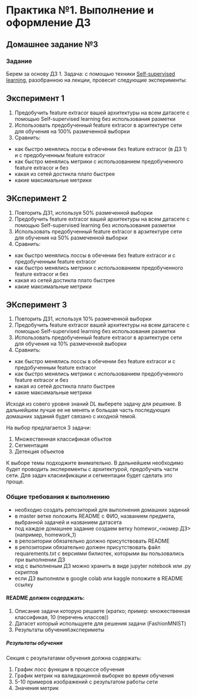 # Практика №1. Выполнение и оформление ДЗ

## Домашнее задание №3

### Задание

Берем за основу ДЗ 1. Задача: с помощью техники [Self-supervised learning](https://arxiv.org/pdf/1505.05192.pdf), разобранною на лекции, провесит следующие эксперименты:

## Эксперимент 1
1. Предобучить feature extracor вашей архитектуры на всем датасете с помощью Self-supervised learning без использования разметки
2. Использовать предобученный feature extracor в арзитектуре сети для обучения на 100% размеченной выборки
3. Сравнить: 
- как быстро менялись лоссы в обечении без feature extracor (в ДЗ 1) и с предобученным feature extracor
- как быстро менялись метрики с использованием предобученного feature extracor и без
- какая из сетей достикла плато быстрее
- какие максимальные метрики

## ЭКсперимент 2
1. Повторить ДЗ1, используя 50% размеченной выборки
2. Предобучить feature extracor вашей архитектуры на всем датасете с помощью Self-supervised learning без использования разметки
3. Использовать предобученный feature extracor в арзитектуре сети для обучения на 50% размеченной выборки
4. Сравнить: 
- как быстро менялись лоссы в обечении без feature extracor и с предобученным feature extracor
- как быстро менялись метрики с использованием предобученного feature extracor и без
- какая из сетей достикла плато быстрее
- какие максимальные метрики

## ЭКсперимент 3
1. Повторить ДЗ1, используя 10% размеченной выборки
2. Предобучить feature extracor вашей архитектуры на всем датасете с помощью Self-supervised learning без использования разметки
3. Использовать предобученный feature extracor в арзитектуре сети для обучения на 10% размеченной выборки
4. Сравнить: 
- как быстро менялись лоссы в обечении без feature extracor и с предобученным feature extracor
- как быстро менялись метрики с использованием предобученного feature extracor и без
- какая из сетей достикла плато быстрее
- какие максимальные метрики

Исходя из совего уровня знаний DL выберете задачу для решение. В дальнейшем лучше ее не менять и большая часть последующих домашних заданий будет связано с иходной темой.

На выбор предлагается 3 задачи:
1. Множественная классификая объктов
2. Сегментация
3. Детекция объектов

К выборе темы подходжите внимательно. В дальнейшем необходимо будет проводить эксперементы с архитектурой, предобучать части сети. Для задач класиификации и сегментации будет сделать это проще.

### Общие требования к выполнению

- необходио создать репозиторий для выполнения домашних задиний
- в master ветке положить README с ФИО, названием предмета, выбранной задачей и названием датасета
- под каждое домашнее задание создаем ветку homewor_<номер ДЗ> (например, homework_1)
- в репозитории обязательно должно присутствовать README
- в репозитории обязательно должен присутствовать файл requarements.txt  с версиями билиотек, которыми вы пользовались при выполнении ДЗ
- код с выполненым ДЗ можно хранить в виде jupyter notebook или .py скриптов
- если ДЗ выполняли в google colab или kaggle положите в README ссылку

#### README должен содерджать:
1. Описание задачи которую решаете (кратко; пример: множественная классификая, 10 (перечень классов))
2. Датасет который испольщуете для решения задачи (FashionMNIST)
3. Результаты обучения\экспериметы

##### Результаты обучения
Секция с результатами обучения должна содержать:
1. График лосс функции в процессе обучения
2. График метрик на валидационной выборке во время обучения
3. 5-10 примеров изображений с результатом работы сети
4. Значения метрик
